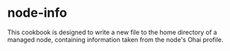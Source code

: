 # node-info

This cookbook is designed to write a new file to the home directory of a managed node, containing information taken from the node's Ohai profile.
